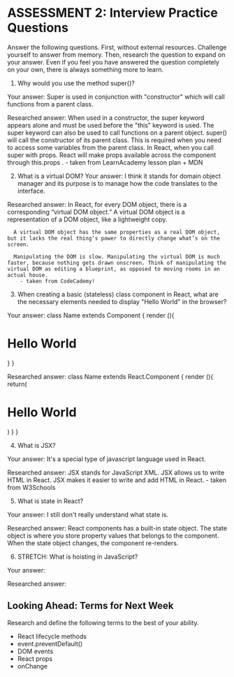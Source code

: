 # ASSESSMENT 2: Interview Practice Questions

Answer the following questions. First, without external resources. Challenge yourself to answer from memory. Then, research the question to expand on your answer. Even if you feel you have answered the question completely on your own, there is always something more to learn.

1. Why would you use the method super()?

  Your answer:
      Super is used in conjunction with "constructor" which will call functions from a parent class.

  Researched answer:
      When used in a constructor, the super keyword appears alone and must be used before the "this" keyword is used. The super keyword can also be used to call functions on a parent object. super() will call the constructor of its parent class. This is required when you need to access some variables from the parent class. In React, when you call super with props. React will make props available across the component through this.props .
        - taken from LearnAcademy lesson plan + MDN



2. What is a virtual DOM?
  Your answer:
      I think it stands for domain object manager and its purpose is to manage how the code translates to the interface.

  Researched answer:
      In React, for every DOM object, there is a corresponding “virtual DOM object.” A virtual DOM object is a representation of a DOM object, like a lightweight copy.

      A virtual DOM object has the same properties as a real DOM object, but it lacks the real thing’s power to directly change what’s on the screen.

      Manipulating the DOM is slow. Manipulating the virtual DOM is much faster, because nothing gets drawn onscreen. Think of manipulating the virtual DOM as editing a blueprint, as opposed to moving rooms in an actual house.
        - taken from CodeCademy!



3. When creating a basic (stateless) class component in React, what are the necessary elements needed to display "Hello World" in the browser?

  Your answer:
        class Name extends Component {
          render (){
            <h1> Hello World</h1>
          }
        }

  Researched answer:
        class Name extends React.Component {
          render (){
            return(
              <h1> Hello World</h1>
              )
            }
          }

4. What is JSX?

  Your answer:
      It's a special type of javascript language used in React.

  Researched answer:
      JSX stands for JavaScript XML. JSX allows us to write HTML in React. JSX makes it easier to write and add HTML in React.
        - taken from W3Schools



5. What is state in React?

  Your answer:
      I still don't really understand what state is.

  Researched answer:
      React components has a built-in state object. The state object is where you store property values that belongs to the component. When the state object changes, the component re-renders.



6. STRETCH: What is hoisting in JavaScript?

  Your answer:

  Researched answer:



## Looking Ahead: Terms for Next Week

Research and define the following terms to the best of your ability.

- React lifecycle methods
- event.preventDefault()
- DOM events
- React props
- onChange
